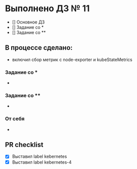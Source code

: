 # Выполнено ДЗ № 11
 - [] Основное ДЗ
 - [] Задание со *
 - [] Задание со **

## В процессе сделано:
- включил сбор метрик с node-exporter и kubeStateMetrics


### Задание со *
-

### Задание со **
-

### От себя
-

## PR checklist
  - [X] Выставил label kebernetes
  - [X] Выставил label kebernetes-4
